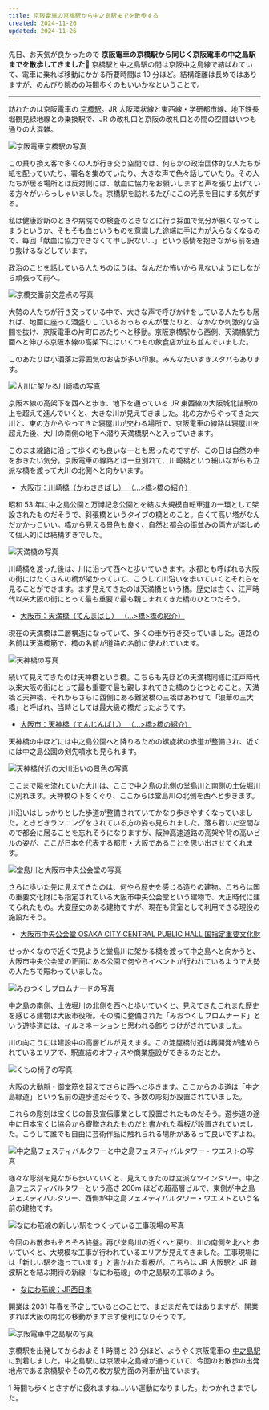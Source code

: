 ```yaml
---
title: 京阪電車の京橋駅から中之島駅までを散歩する
created: 2024-11-26
updated: 2024-11-26
---
```


先日、お天気が良かったので **京阪電車の京橋駅から同じく京阪電車の中之島駅までを散歩してきました🚶** 京橋駅と中之島駅の間は京阪中之島線で結ばれていて、電車に乗れば移動にかかる所要時間は 10 分ほど。結構距離は長めではありますが、のんびり眺めの時間歩くのもいいかなということで。

---

訪れたのは京阪電車の [京橋駅](https://www.keihan.co.jp/traffic/station/030/info.html)。JR 大阪環状線と東西線・学研都市線、地下鉄長堀鶴見緑地線との乗換駅で、JR の改札口と京阪の改札口との間の空間はいつも通りの大混雑。

![京阪電車京橋駅の写真](25c5e9b5-c128-4cf5-cee5-a91ccc8cfb00)

この乗り換え客で多くの人が行き交う空間では、何らかの政治団体的な人たちが紙を配っていたり、署名を集めていたり、大きな声で色々話していたり。その人たちが居る場所とは反対側には、献血に協力をお願いしますと声を張り上げている方々がいらっしゃいました。京橋駅を訪れるたびにこの光景を目にする気がする。

私は健康診断のときや病院での検査のときなどに行う採血で気分が悪くなってしまうというか、そもそも血というものを意識した途端に手に力が入らなくなるので、毎回「献血に協力できなくて申し訳ない…」という感情を抱きながら前を通り抜けるなどしています。

政治のことを話している人たちのほうは、なんだか怖いから見ないようにしながら頑張って前へ。

![京橋交番前交差点の写真](181bbfe4-2559-4bb0-6242-1f87a5bc4c00)

大勢の人たちが行き交っている中で、大きな声で呼びかけをしている人たちも居れば、地面に座って酒盛りしているおっちゃんが居たりと、なかなか刺激的な空間を抜け、京阪電車の片町口あたりへと移動。京阪京橋駅から西側、天満橋駅方面へと伸びる京阪本線の高架下にはいくつもの飲食店が立ち並んでいました。

このあたりは小洒落た雰囲気のお店が多い印象。みんなだいすきスタバもあります。

![大川に架かる川崎橋の写真](8c7ee8af-815c-4ad8-cc99-8ad0e4d66d00)

京阪本線の高架下を西へと歩き、地下を通っている JR 東西線の大阪城北詰駅の上を超えて進んでいくと、大きな川が見えてきました。北の方からやってきた大川と、東の方からやってきた寝屋川が交わる場所で、京阪電車の線路は寝屋川を超えた後、大川の南側の地下へ潜り天満橋駅へと入っていきます。

このまま線路に沿って歩くのも良いなーとも思ったのですが、この日は自然の中を歩きたい気分。京阪電車の線路とは一旦別れて、川崎橋という細いながらも立派な橋を渡って大川の北側へと向かいます。

- [大阪市：川崎橋（かわさきばし） （…>橋>橋の紹介）](https://www.city.osaka.lg.jp/kensetsu/page/0000016727.html)

昭和 53 年に中之島公園と万博記念公園とを結ぶ大規模自転車道の一環として架設されたものだそうで、斜張橋というタイプの橋とのこと。白くて高い塔がなんだかかっこいい。橋から見える景色も良く、自然と都会の街並みの両方が楽しめて個人的には結構すきでした。

![天満橋の写真](d7c99025-cb98-4ebb-27d9-a7f1e3972900)

川崎橋を渡った後は、川に沿って西へと歩いていきます。水都とも呼ばれる大阪の街にはたくさんの橋が架かっていて、こうして川沿いを歩いていくとそれらを見ることができます。まず見えてきたのは天満橋という橋。歴史は古く、江戸時代以来大阪の街にとって最も重要で最も親しまれてきた橋のひとつだそう。

- [大阪市：天満橋（てんまばし） （…>橋>橋の紹介）](https://www.city.osaka.lg.jp/kensetsu/page/0000023738.html)

現在の天満橋は二層構造になっていて、多くの車が行き交っていました。道路の名前は天満橋筋で、橋の名前が道路の名前に使われています。

![天神橋の写真](e1dc1b65-8170-4b53-3a89-ef3001310400)

続いて見えてきたのは天神橋という橋。こちらも先ほどの天満橋同様に江戸時代以来大阪の街にとって最も重要で最も親しまれてきた橋のひとつとのこと。天満橋と天神橋、それからさらに西側にある難波橋の三橋はあわせて「浪華の三大橋」と呼ばれ、当時としては最大級の橋だったようです。

- [大阪市：天神橋（てんじんばし） （…>橋>橋の紹介）](https://www.city.osaka.lg.jp/kensetsu/page/0000023732.html)

天神橋の中ほどには中之島公園へと降りるための螺旋状の歩道が整備され、近くには中之島公園の剣先噴水も見られます。

![天神橋付近の大川沿いの景色の写真](8dd3c147-e472-4413-a2ad-7bdc8887d900)

ここまで隣を流れていた大川は、ここで中之島の北側の堂島川と南側の土佐堀川に別れます。天神橋の下をくぐり、ここからは堂島川の北側を西へと歩きます。

川沿いはしっかりとした歩道が整備されていてかなり歩きやすくなっていました。ときどきランニングをされている方の姿も見られました。落ち着いた空間なので都会に居ることを忘れそうになりますが、阪神高速道路の高架や背の高いビルの姿が、ここが日本を代表する都市・大阪であることを思い出させてくれます。

![堂島川と大阪市中央公会堂の写真](166ed87e-9e1e-4335-7cee-dd0a9035e400)

さらに歩いた先に見えてきたのは、何やら歴史を感じる造りの建物。こちらは国の重要文化財にも指定されている大阪市中央公会堂という建物で、大正時代に建てられたもの。大変歴史のある建物ですが、現在も貸室として利用できる現役の施設だそう。

- [大阪市中央公会堂 OSAKA CITY CENTRAL PUBLIC HALL 国指定重要文化財](https://osaka-chuokokaido.jp/)

せっかくなので近くで見ようと堂島川に架かる橋を渡って中之島へと向かうと、大阪市中央公会堂の正面にある公園で何やらイベントが行われているようで大勢の人たちで賑わっていました。

![みおつくしプロムナードの写真](9c0e0a91-ae91-4639-b305-7eff9154b000)

中之島の南側、土佐堀川の北側を西へと歩いていくと、見えてきたこれまた歴史を感じる建物は大阪市役所。その隣に整備された「みおつくしプロムナード」という遊歩道には、イルミネーションと思われる飾りつけがされていました。

川の向こうには建設中の高層ビルが見えます。この淀屋橋付近は再開発が進められているエリアで、駅直結のオフィスや商業施設ができるのだとか。

![くもの椅子の写真](43b45638-03d7-4d50-6d89-7a381bf1a900)

大阪の大動脈・御堂筋を超えてさらに西へと歩きます。ここからの歩道は「中之島緑道」という名前の遊歩道だそうで、多数の彫刻が設置されていました。

これらの彫刻は宝くじの普及宣伝事業として設置されたものだそう。遊歩道の途中に日本宝くじ協会から寄贈されたものだと書かれた看板が設置されていました。こうして誰でも自由に芸術作品に触れられる場所があるって良いですよね。

![中之島フェスティバルタワーと中之島フェスティバルタワー・ウエストの写真](81b350b8-79ed-4d78-8db9-b40e8bbcf200)

様々な彫刻を見ながら歩いていくと、見えてきたのは立派なツインタワー。中之島フェスティバルタワーという高さ 200m ほどの超高層ビルで、東側が中之島フェスティバルタワー、西側が中之島フェスティバルタワー・ウエストという名前の建物です。

![なにわ筋線の新しい駅をつくっている工事現場の写真](d142f3be-3e9b-4633-1ce7-3235d32bd300)

今回のお散歩もそろそろ終盤。再び堂島川の近くへと戻り、川の南側を北へと歩いていくと、大規模な工事が行われているエリアが見えてきました。工事現場には「新しい駅を造っています」と書かれた看板が。こちらは JR 大阪駅と JR 難波駅とを結ぶ期待の新線「なにわ筋線」の中之島駅の工事のよう。

- [なにわ筋線：JR西日本](https://www.westjr.co.jp/railroad/project/project16/)

開業は 2031 年春を予定しているとのことで、まだまだ先ではありますが、開業すれば大阪の南北の移動がますます便利になりそうです。

![京阪電車中之島駅の写真](e533a326-ca73-40a3-d612-b60de4dce300)

京橋駅を出発してからおよそ 1 時間と 20 分ほど、ようやく京阪電車の [中之島駅](https://www.keihan.co.jp/traffic/station/280/info.html) に到着しました。中之島駅には京阪中之島線が通っていて、今回のお散歩の出発地点である京橋駅やその先の枚方駅方面の列車が出ています。

1 時間も歩くとさすがに疲れますね…いい運動になりました。おつかれさまでした。
